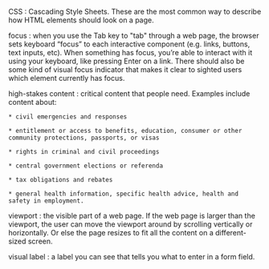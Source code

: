 CSS
: Cascading Style Sheets. These are the most common way to describe how HTML elements should look on a page.

focus
: when you use the Tab key to "tab" through a web page, the browser sets keyboard “focus” to each interactive component (e.g. links, buttons, text inputs, etc). When something has focus, you’re able to interact with it using your keyboard, like pressing Enter on a link. There should also be some kind of visual focus indicator that makes it clear to sighted users which element currently has focus.

high-stakes content
: critical content that people need. Examples include content about:

	* civil emergencies and responses

	* entitlement or access to benefits, education, consumer or other community protections, passports, or visas

	* rights in criminal and civil proceedings

	* central government elections or referenda

	* tax obligations and rebates

	* general health information, specific health advice, health and safety in employment.

viewport
: the visible part of a web page. If the web page is larger than the viewport, the user can move the viewport around by scrolling vertically or horizontally. Or else the page resizes to fit all the content on a different-sized screen.

visual label
: a label you can see that tells you what to enter in a form field.